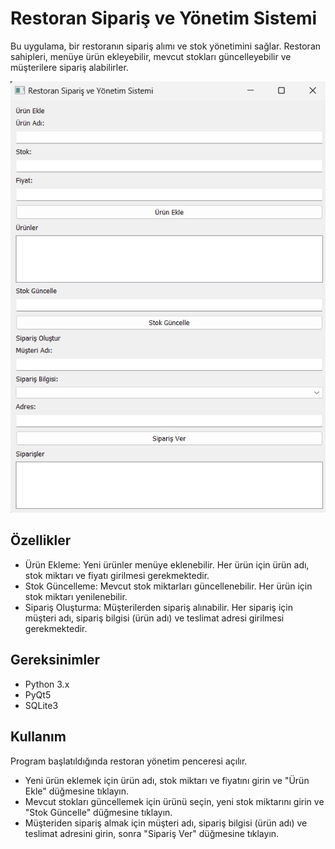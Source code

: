 <h1>Restoran Sipariş ve Yönetim Sistemi</h1>
<p>Bu uygulama, bir restoranın sipariş alımı ve stok yönetimini sağlar. Restoran sahipleri, menüye ürün ekleyebilir, mevcut stokları güncelleyebilir ve müşterilere sipariş alabilirler.</p>
<img src="RestoranSiparisveYonetimSistemi.jpeg"/>

<h2>Özellikler</h2>
<ul>
  <li>Ürün Ekleme: Yeni ürünler menüye eklenebilir. Her ürün için ürün adı, stok miktarı ve fiyatı girilmesi gerekmektedir.</li>
  <li>Stok Güncelleme: Mevcut stok miktarları güncellenebilir. Her ürün için stok miktarı yenilenebilir.</li>
  <li>Sipariş Oluşturma: Müşterilerden sipariş alınabilir. Her sipariş için müşteri adı, sipariş bilgisi (ürün adı) ve teslimat adresi girilmesi gerekmektedir.</li>
</ul>
<h2>Gereksinimler</h2>
<ul>
  <li>Python 3.x</li>
  <li>PyQt5</li>
  <li>SQLite3</li>
</ul>
<h2>Kullanım</h2>
<p>Program başlatıldığında restoran yönetim penceresi açılır.</p>
<ul>
  <li>Yeni ürün eklemek için ürün adı, stok miktarı ve fiyatını girin ve "Ürün Ekle" düğmesine tıklayın.</li>
  <li>Mevcut stokları güncellemek için ürünü seçin, yeni stok miktarını girin ve "Stok Güncelle" düğmesine tıklayın.</li>
  <li>Müşteriden sipariş almak için müşteri adı, sipariş bilgisi (ürün adı) ve teslimat adresini girin, sonra "Sipariş Ver" düğmesine tıklayın.</li>
</ul>

